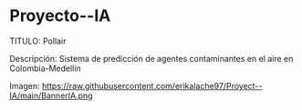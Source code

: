 # Proyecto--IA

TITULO: Pollair

Descripción: Sistema de predicción de agentes contaminantes en el aire en Colombia-Medellín

Imagen: 
https://raw.githubusercontent.com/erikalache97/Proyect--IA/main/BannerIA.png
